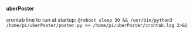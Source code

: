 **uberPoster**

crontab line to run at startup:
`@reboot sleep 30 && /usr/bin/python3 /home/pi/uberPoster/poster.py >> /home/pi/uberPoster/crontab.log 2>&1`
